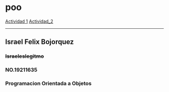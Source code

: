 # poo

[Actividad 1](./Setup/README.md) 
[Actividad_2](https://github.com/israeleslegitimo/Programa-basico-de-peliculas)


------------------------------------------------
## Israel Felix Bojorquez


### ~~Israeleslegitmo~~


### NO.19211635 


### Programacion Orientada a Objetos